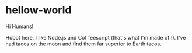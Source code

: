 # hellow-world

Hi Humans!

Hubot here, I like Node.js and Cof feescript (that's what I'm made of !).
I've had tacos on the moon and find them far superior to Earth tacos.
